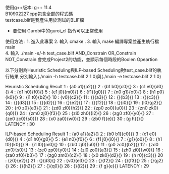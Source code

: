使用g++版本: g++ 11.4  
B10902227.cpp包含全部的程式碼  
testcase.blif是我產生用於測試的BLIF檔  
* 要使用 Gurobi中的guroi_cl 指令可以正常使用  
 
使用方法 :
    1. 進入此專案
    2. 輸入 cmake .
    3. 輸入 make 
       編譯專案並產生執行檔 main   
    4. 輸入 ./main -e/-h test_case.blif AND_Constrain OR_Constrain NOT_Constrain
       會完成Project2的功能，並顯示每個時段的Boolen Opeartion

以下分別為Heuristic Scheduling與ILP-based Scheduling對test_case.blif的執行結果
分別輸入(./main -h testcase.blif 2 1 0)與(./main -e testcase.blif 2 1 0)

Heuristic Scheduling Result
   1 : {a0 a1}{a2}{}
   2 : {b1 b0}{c0}{}
   3 : {c1 e0}{d0}{}
   4 : {d1 h0}{f0}{}
   5 : {e1 j0}{m0}{}
   6 : {f1}{g0}{}
   7 : {n0 g1}{o0}{}
   8 : {h1 p0}{k0}{}
   9 : {i1 t0}{b2}{}
  10 : {v0}{c2}{}
  11 : {}{a3}{}
  12 : {}{b3}{}
  13 : {}{c3}{}
  14 : {}{d3}{}
  15 : {}{d2}{}
  16 : {}{e2}{}
  17 : {}{f2}{}
  18 : {}{i0}{}
  19 : {l0}{g2}{}
  20 : {r0 z0}{e3}{}
  21 : {zd0 zl0}{h2}{}
  22 : {zp0 zo0}{u0}{}
  23 : {zn0 zk0}{q0}{}
  24 : {zm0 zj0}{f3}{}
  25 : {zi0 zh0}{i2}{}
  26 : {zg0 zf0}{y0}{}
  27 : {ze0 zc0}{s0}{}
  28 : {x0 za0}{w0}{}
  29 : {zb0 f}{e}{}
  30 : {g h}{}{}
LATENCY : 30

ILP-based Scheduling Result
   1 : {a0 a1}{a2}{}
   2 : {b0 b1}{c0}{}
   3 : {c1 e0}{d0}{}
   4 : {d1 h0}{g0}{}
   5 : {e1 n0}{f0}{}
   6 : {f1 j0}{i0}{}
   7 : {g1}{o0}{}
   8 : {h1 t0}{k0}{}
   9 : {i1 l0}{m0}{}
  10 : {zb0 zj0}{u0}{}
  11 : {p0 zc0}{b2}{}
  12 : {zd0 zn0}{s0}{}
  13 : {ze0 zp0}{y0}{}
  14 : {zl0 zo0}{a3}{}
  15 : {zh0 zi0}{w0}{}
  16 : {za0 zf0}{b3}{}
  17 : {zg0 zm0}{c2}{}
  18 : {x0 zk0}{d2}{}
  19 : {h r0}{c3}{}
  20 : {z0}{e2}{}
  21 : {}{d3}{}
  22 : {v0}{e3}{}
  23 : {}{f2}{}
  24 : {}{f3}{}
  25 : {}{g2}{}
  26 : {}{h2}{}
  27 : {}{q0}{}
  28 : {}{i2}{}
  29 : {f g}{e}{}
LATENCY : 29

